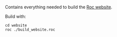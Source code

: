 Contains everything needed to build the [Roc website](http://www.roc-lang.org/).

Build with:
```
cd website
roc ./build_website.roc
```
